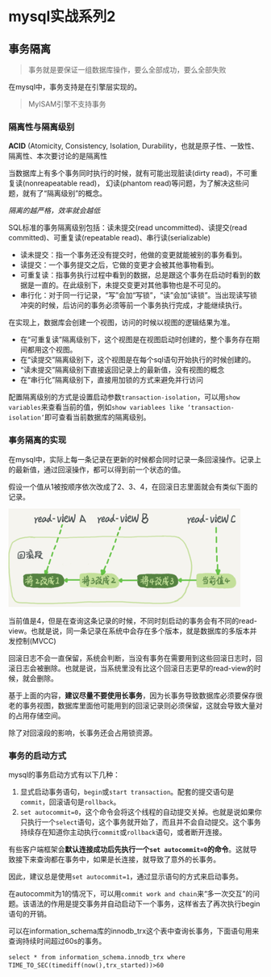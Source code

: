 # mysql实战系列2

## 事务隔离

> 事务就是要保证一组数据库操作，要么全部成功，要么全部失败

在mysql中，事务支持是在引擎层实现的。

> MyISAM引擎不支持事务

### 隔离性与隔离级别

**ACID** (Atomicity, Consistency, Isolation, Durability，也就是原子性、一致性、隔离性、本次要讨论的是隔离性

当数据库上有多个事务同时执行的时候，就有可能出现脏读(dirty read)，不可重复读(nonreapeatable read)， 幻读(phantom read)等问题，为了解决这些问题，就有了“隔离级别”的概念。

*隔离的越严格，效率就会越低*

SQL标准的事务隔离级别包括：读未提交(read uncommitted)、读提交(read committed)、可重复读(repeatable read)、串行读(serializable)

* 读未提交：指一个事务还没有提交时，他做的变更就能被别的事务看到。
* 读提交：一个事务提交之后，它做的变更才会被其他事物看到。
* 可重复读：指事务执行过程中看到的数据，总是跟这个事务在启动时看到的数据是一直的。在此级别下，未提交变更对其他事物也是不可见的。
* 串行化：对于同一行记录，“写”会加“写锁”，“读”会加“读锁”。当出现读写锁冲突的时候，后访问的事务必须等前一个事务执行完成，才能继续执行。

在实现上，数据库会创建一个视图，访问的时候以视图的逻辑结果为准。

* 在“可重复读”隔离级别下，这个视图是在视图启动时创建的，整个事务存在期间都用这个视图。
* 在“读提交”隔离级别下，这个视图是在每个sql语句开始执行的时候创建的。
* “读未提交”隔离级别下直接返回记录上的最新值，没有视图的概念
* 在“串行化”隔离级别下，直接用加锁的方式来避免并行访问

配置隔离级别的方式是设置启动参数`transaction-isolation`，可以用`show variables`来查看当前的值，例如`show variablees like ‘transaction-isolation’`即可查看当前数据库的隔离级别。

 ### 事务隔离的实现

在mysql中，实际上每一条记录在更新的时候都会同时记录一条回滚操作。记录上的最新值，通过回滚操作，都可以得到前一个状态的值。

假设一个值从1被按顺序依次改成了2、3、4，在回滚日志里面就会有类似下面的记录。



![1542691901154](assets/1542691901154.png)

当前值是4，但是在查询这条记录的时候，不同时刻启动的事务会有不同的read-view。也就是说，同一条记录在系统中会存在多个版本，就是数据库的多版本并发控制(MVCC)

回滚日志不会一直保留，系统会判断，当没有事务在需要用到这些回滚日志时，回滚日志会被删除。也就是说，当系统里没有比这个回滚日志更早的read-view的时候，就会删除。

基于上面的内容，**建议尽量不要使用长事务**，因为长事务导致数据库必须要保存很老的事务视图，数据库里面他可能用到的回滚记录则必须保留，这就会导致大量对的占用存储空间。

除了对回滚段的影响，长事务还会占用锁资源。

### 事务的启动方式

mysql的事务启动方式有以下几种：

1. 显式启动事务语句，`begin`或`start transaction`。配套的提交语句是`commit`，回滚语句是`rollback`。
2. `set autocommit=0`，这个命令会将这个线程的自动提交关掉。也就是说如果你只执行一个`select`语句，这个事务就开始了，而且并不会自动提交。这个事务持续存在知道你主动执行`commit`或`rollback`语句，或者断开连接。

有些客户端框架会**默认连接成功后先执行一个`set autocommit=0`的命令**。这就导致接下来查询都在事务中，如果是长连接，就导致了意外的长事务。

因此，建议总是使用`set autocommit=1`，通过显示语句的方式来启动事务。

在autocommit为1的情况下，可以用`commit work and chain`来“多一次交互”的问题。该语法的作用是提交事务并自动启动下一个事务，这样省去了再次执行begin语句的开销。

可以在information_schema库的innodb_trx这个表中查询长事务，下面语句用来查询持续时间超过60s的事务。

```mssql
select * from information_schema.innodb_trx where TIME_TO_SEC(timediff(now(),trx_started))>60
```

